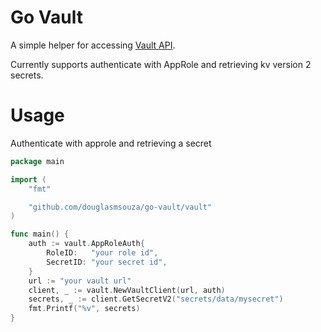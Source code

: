 # Go Vault
A simple helper for accessing [Vault API](https://github.com/hashicorp/vault/tree/main/api).

Currently supports authenticate with AppRole and retrieving kv version 2 secrets.

# Usage
Authenticate with approle and retrieving a secret

```go
package main

import (
	"fmt"

	"github.com/douglasmsouza/go-vault/vault"
)

func main() {
	auth := vault.AppRoleAuth{
		RoleID:   "your role id",
		SecretID: "your secret id",
	}
	url := "your vault url"
	client, _ := vault.NewVaultClient(url, auth)
	secrets, _ := client.GetSecretV2("secrets/data/mysecret")
	fmt.Printf("%v", secrets)
}

```